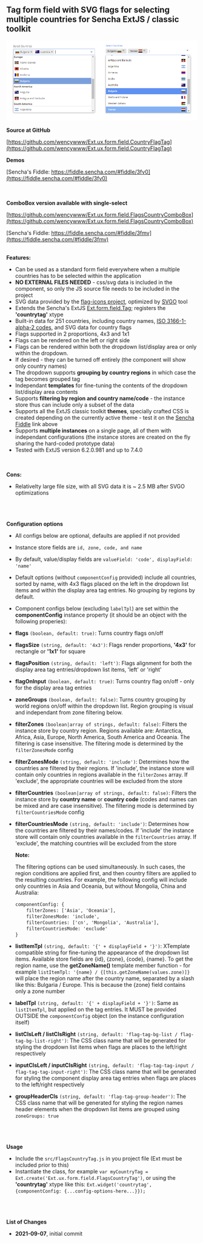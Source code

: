 Tag form field with SVG flags for selecting multiple countries for Sencha ExtJS / classic toolkit
-------------------------------------

![preview](Ext.ux.form.field.CountryFlagTag.png)

**Source at GitHub**

[https://github.com/wencywww/Ext.ux.form.field.CountryFlagTag](https://github.com/wencywww/Ext.ux.form.field.CountryFlagTag)


**Demos**

[Sencha's Fiddle: https://fiddle.sencha.com/#fiddle/3fv0](https://fiddle.sencha.com/#fiddle/3fv0)  
<br><br>

**ComboBox version available with single-select**

[https://github.com/wencywww/Ext.ux.form.field.FlagsCountryComboBox](https://github.com/wencywww/Ext.ux.form.field.FlagsCountryComboBox)


[Sencha's Fiddle: https://fiddle.sencha.com/#fiddle/3fmv](https://fiddle.sencha.com/#fiddle/3fmv)
<br><br>

**Features:**

  * Can be used as a standard form field everywhere when a multiple countries has to be selected within the application
  * **NO EXTERNAL FILES NEEDED** - css/svg data is included in the component, so only the JS source file needs to be included in the project
  * SVG data provided by the [flag-icons project](https://flagicons.lipis.dev), optimized by [SVGO](https://github.com/svg/svgo) tool
  * Extends the Sencha's ExtJS [Ext.form.field.Tag](https://docs.sencha.com/extjs/7.4.0/classic/Ext.form.field.Tag.html); registers the **'countrytag'** xtype
  * Built-in data for 251 countries, including country names, [ISO 3166-1-alpha-2 codes](https://www.iso.org/obp/ui/#search/code), and SVG data for country flags
  * Flags supported in 2 proportions, 4x3 and 1x1
  * Flags can be rendered on the left or right side
  * Flags can be rendered within both the dropdown list/display area or only within the dropdown.
  * If desired - they can be turned off entirely (the component will show only country names)
  * The dropdown supports **grouping by country regions** in which case the tag becomes grouped tag
  * Independant **templates** for fine-tuning the contents of the dropdown list/display area contents
  * Supports **filtering by region and country name/code** - the instance store thus can include only a subset of the data
  * Supports all the ExtJS classic toolkit **themes**, specially crafted CSS is created depending on the currently active theme - test it on the [Sencha Fiddle](https://fiddle.sencha.com/#fiddle/3fv0) link above
  * Supports **multiple instances** on a single page, all of them with independant configurations (the instance stores are created on the fly sharing the hard-coded prototype data)
  * Tested with ExtJS version 6.2.0.981 and up to 7.4.0

<br><br>
**Cons:**

  * Relativelty large file size, with all SVG data it is ~ 2.5 MB after SVGO optimizations

<br><br>    
**Configuration options**

  * All configs below are optional, defaults are applied if not provided
  * Instance store fields are `id, zone, code, and name`
  * By default, value/display fields are `valueField: 'code', displayField: 'name'`
  * Default options (without `componentConfig` provided) include all countries, sorted by name, with 4x3 flags placed on the left in the dropdown list items and within the display area tag entries. No grouping by regions by default.
  * Component configs below (excluding `labelTpl`) are set within the **componentConfig** instance property (it should be an object with the following properies):
  

  * **flags** `(boolean, default: true)`: Turns country flags on/off

  * **flagsSize** `(string, default: '4x3')`: Flags render proportions, **'4x3'** for rectangle or **'1x1'** for square

  * **flagsPosition** `(string, default: 'left')`: Flags alignment for both the display area tag entries/dropdown list items, 'left' or 'right'

  * **flagOnInput** `(boolean, default: true)`: Turns country flag on/off - only for the display area tag entries

  * **zoneGroups** `(boolean, default: false)`: Turns country grouping by world regions on/off within the dropdown list. Region grouping is visual and independant from zone filtering below.

  * **filterZones** `(boolean|array of strings, default: false)`: Filters the instance store by country region. Regions available are: Antarctica, Africa, Asia, Europe, North America, South America and Oceania. The filtering is case insensitive. The filtering mode is determined by the `filterZonesMode` config

  * **filterZonesMode** `(string, default: 'include')`: Determines how the countries are filtered by their regions. If 'include', the instance store will contain only countries in regions available in the `filterZones` array. If 'exclude', the appropriate countries will be excluded from the store

  * **filterCountries** `(boolean|array of strings, default: false)`: Filters the instance store by **country name** or **country code** (codes and names can be mixed and are case insensitive). The filtering mode is determined by `filterCountriesMode` config

  * **filterCountriesMode** `(string, default: 'include')`: Determines how the countries are filtered by their names/codes. If 'include' the instance store will contain only countries available in the `filterCountries` array. If 'exclude', the matching countries will be excluded from the store

    **Note:**
    
    The filtering options can be used simultaneously. In such cases, the region conditions are applied first, and then country filters are applied to the resulting countries. For example, the following config will include only countries in Asia and Oceania, but without Mongolia, China and Australia: 
    ```
    componentConfig: {
        filterZones: ['Asia', 'Oceania'], 
        filterZonesMode: 'include', 
        filterCountries: ['cn', 'Mongolia', 'Australia'], 
        filterCountriesMode: 'exclude'
    }
    ```

  * **listItemTpl** `(string, default: '{' + displayField + '}')`: XTemplate compatible string for fine-tuning the appearance of the dropdown list items. Available store fields are {id}, {zone}, {code}, {name}. To get the region name, use the **getZoneName()** template member function - for example `listItemTpl: '{name} / {[this.getZoneName(values.zone)]}` will place the region name after the country name, separated by a slash like this: Bulgaria / Europe. This is because the {zone} field contains only a zone number

  * **labelTpl** `(string, default: '{' + displayField + '}')`: Same as `listItemTpl`, but applied on the tag entries. It MUST be provided OUTSIDE the `componentConfig` object (on the instance configuration itself)

  * **listClsLeft / listClsRight** `(string, default: 'flag-tag-bg-list / flag-tag-bg-list-right')`: The CSS class name that will be generated for styling the dropdown list items when flags are places to the left/right respectively

  * **inputClsLeft / inputClsRight** `(string, default: 'flag-tag-tag-input / flag-tag-tag-input-right')`: The CSS class name that will be generated for styling the component display area tag entries when flags are places to the left/right respectively

  * **groupHeaderCls** `(string, default: 'flag-tag-group-header')`: The CSS class name that will be generated for styling the region names header elements when the dropdown list items are grouped using `zoneGroups: true`

<br><br>  
**Usage**

  * Include the `src/FlagsCountryTag.js` in you project file (Ext must be included prior to this)
  * Instantiate the class, for example `var myCountryTag = Ext.create('Ext.ux.form.field.FlagsCountryTag')`, or using the **'countrytag'** xtype like this: `Ext.widget('countrytag', {componentConfig: {...config-options-here...}});`
  
<br><br>  
**List of Changes**

  * **2021-09-07**, initial commit

